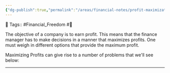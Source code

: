 ```yaml
---
{"dg-publish":true,"permalink":"/areas/financial-notes/profit-maximization/","dgPassFrontmatter":true,"noteIcon":"3","created":"2023-11-14T21:08:39.859+05:30","updated":"2023-12-19T20:13:11.636+05:30"}
---
```


🧶 Tags:: #Financial_Freedom #🌱 


<div class="transclusion internal-embed is-loaded"><div class="markdown-embed">



The objective of a company is to earn profit. This means that the finance manager has to make decisions in a manner that maximizes profits. One must weigh in different options that provide the maximum profit. 

</div></div>


<div class="transclusion internal-embed is-loaded"><div class="markdown-embed">



Maximizing Profits can give rise to a number of problems that we'll see below: 

</div></div>


<div class="transclusion internal-embed is-loaded"><div class="markdown-embed">




---

</div></div>

